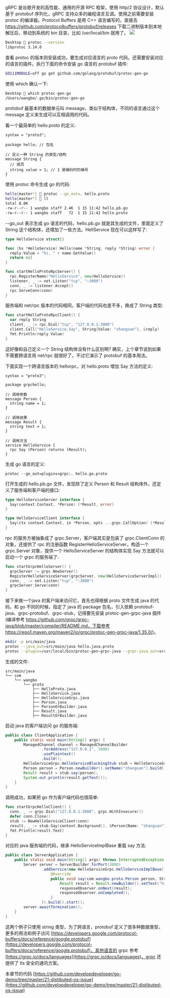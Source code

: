 gRPC 是谷歌开发的高性能、通用的开源 RPC 框架，使用 http/2 协议设计，默认基于 protobuf 序列化，gRPC 支持众多的编程语言互调。使用之前需要安装 protoc 的编译器。Protocol Buffers 是用 C++ 语言编写的，直接去 https://github.com/protocolbuffers/protobuf/releases 下载二进制版本到本地解压后，移动到系统的 bin 目录，比如 /usr/local/bin 就用了。
![](https://develop-developer.oss-cn-hangzhou.aliyuncs.com/images/zpjzyiEQgsjfAfscx-Bb9P3tF1tx9j_nnC1j89U7gs.png?x-oss-process=style/txt-water)

```bash
Desktop 🍎 protoc --version
libprotoc 3.14.0
```

查看 protoc 的版本则安装成功，要生成对应语言的 proto 代码，还需要安装对应的语言的插件。执行下面的命令安装 go 语言的 protobuf 插件:

```bash
GO111MODULE=off go get github.com/golang/protobuf/protoc-gen-go
```

使用 which 确认一下:

```bash
Desktop 🍎 which protoc-gen-go
/Users/wangbo/.go/bin/protoc-gen-go
```

protobuf 最基本的数据单元叫 message，类似于结构体，不同的语言通过这个 message 定义来生成可以互相调用的代码。

看一个最简单的 hello.proto 的定义:

```
syntax = "proto3";

package hello; // 包名

// 定义一种 String 的类型/结构
message String {
  // 成员  
  string value = 1; // 1 是编码时的编号
}
```

使用 protoc 命令生成 go 的代码:

```bash
hello[master*] 🍎 protoc --go_out=. hello.proto
hello[master*] 🍎 ll
total 8.0K
-rw-r--r-- 1 wangbo staff 2.4K  1 15 11:42 hello.pb.go
-rw-r--r-- 1 wangbo staff   72  1 15 11:42 hello.proto
```

--go_out 表示生成 go 语言的代码，hello.pb.go 就是其生成的文件，里面定义了 String 这个结构体，还增加了一些方法。HellService 现在可以这样写了:

```go
type HelloService struct{}

func (hs *HelloService) Hello(name *String, reply *String) error {
  reply.Value = "hi, " + name.GetValue()
  return nil
}

func startHelloProtoRpcServer() {
  rpc.RegisterName("HelloService", new(HelloService))
  listener, _ := net.Listen("tcp", ":3000")
  conn, _ := listener.Accept()
  rpc.ServeConn(conn)
}
```

服务端和 net/rpc 版本的代码相同，客户端的代码也差不多，换成了 String 类型:

```go
func startHelloProtoRpcClient() {
  var reply String
  client, _ := rpc.Dial("tcp", "127.0.0.1:3000")
  client.Call("HelloService.Say", String{Value: "zhangsan"}, &reply)
  fmt.Println(reply.Value)
}
```

这好像和自己定义一个 String 结构体没有什么区别啊? 确实，上个章节说到如果不需要跨语言用 net/rpc 就很好了，不过它演示了 protobuf 的基本用法。


下面实现一个跨语言版本的 hellorpc，对  hello.proto 增加 Say 方法的定义:

```
syntax = "proto3";

package grpchello;

// 调用参数 
message Person {    
  string name = 1;
}

// 调用结果
message Result {    
  string text = 1;
}

// 调用方法
service HelloService {    
  rpc Say (Person) returns (Result);
}
```

生成 go 语言的定义:

```
protoc --go_out=plugins=grpc:. hello.go.proto
```

打开生成的 hello.pb.go 文件，发现除了定义 Person 和 Result 结构体外，还定义了服务端和客户端的接口:

```go
type HelloServiceServer interface { 
  Say(context.Context, *Person) (*Result, error)
}

type HelloServiceClient interface { 
  Say(ctx context.Context, in *Person, opts ...grpc.CallOption) (*Result, error)
}
```

rpc 的服务方被抽象成了 grpc.Server，客户端其实是包装了 grpc.ClientConn 的对象，还提供了 rpc 的注册函数 RegisterHelloServiceServer，构造一个 grpc.Server 对象，提供一个 HelloServiceServer 的结构体实现 Say 方法就可以启动一个 grpc 的服务端了:

```go 
func startGrpcHelloServer() { 
  grpcServer := grpc.NewServer() 
  RegisterHelloServiceServer(grpcServer, new(HelloServiceServerImpl)) 
  conn, _ := net.Listen("tcp", ":3000") 
  grpcServer.Serve(conn)
}
```

接下来做一个java 的客户端来访问它，首先也得根据 proto 文件生成 java 的代码，和 go 不同的时候，指定了 java 的 package 包名，引入依赖 protobuf-java、grpc-protobuf、grpc-stub，记得要先安装 protoc-gen-grpc-java 插件(编译参考 https://github.com/grpc/grpc-java/blob/master/compiler/README.md，下载参考 https://repo1.maven.org/maven2/io/grpc/protoc-gen-grpc-java/1.35.0/)。

```bash
mkdir -p src/main/java
protoc --java_out=src/main/java hello.java.proto
protoc --plugin=/usr/local/bin/protoc-gen-grpc-java --grpc-java_out=src/main/javahello.java.proto
```

生成的文件:

```
src/main/java
└── com
    └── wangbo
        └── proto
            ├── HelloProto.java
            ├── HelloService.java
            ├── HelloServiceGrpc.java
            ├── Person.java
            ├── PersonOrBuilder.java
            ├── Result.java
            ├── ResultOrBuilder.java
```

启动 java 的客户端访问 go 的服务端:

```java
public class ClientApplication {
    public static void main(String[] args) {
        ManagedChannel channel = ManagedChannelBuilder
                .forAddress("127.0.0.1", 3000)
                .usePlaintext()
                .build();
        HelloServiceGrpc.HelloServiceBlockingStub stub = HelloServiceGrpc.newBlockingStub(channel);
        Person person = Person.newBuilder().setName("zhangsan").build();
        Result result = stub.say(person);
        System.out.println(result.getText());
    }
}
```

调用成功，如果把 go 作为客户端代码也很简单:

```go
func startGrpcHelloClient() { 
  conn, _ := grpc.Dial("127.0.0.1:3000", grpc.WithInsecure()) 
  defer conn.Close()
  stub := NewHelloServiceClient(conn) 
  result, _ := stub.Say(context.Background(), &Person{Name: "zhangsan"}, grpc.EmptyCallOption{}) 
  fmt.Println(result.Text)
}
```

对应的 java 服务端的代码，继承 HelloServiceImplBase 重载 say 方法:

```java
public class ServerApplication {
    public static void main(String[] args) throws InterruptedException, IOException {
        Server server = ServerBuilder.forPort(3000)
                .addService(new HelloServiceGrpc.HelloServiceImplBase() {
                    @Override
                    public void say(com.wangbo.proto.Person person, StreamObserver<com.wangbo.proto.Result> responseObserver) {
                        Result result = Result.newBuilder().setText("hi, " + person.getName()).build();
                        responseObserver.onNext(result);
                        responseObserver.onCompleted();
                    }
                }).build().start();
        server.awaitTermination();
    }
}
```

这两个例子只使用 string 类型，为了跨语言，protobuf 定义了很多种数据类型，更多的用法和例子访问 [https://developers.google.com/protocol-buffers/docs/reference/google.protobuf](https://developers.google.com/protocol-buffers/docs/reference/google.protobuf)，其他语言的 grpc 参考 [https://grpc.io/docs/languages](https://grpc.io/docs/languages)，grpc 还提供了 tls 安全的通讯方案。



本章节的代码 [https://github.com/developdeveloper/go-demo/tree/master/21-distibuted-os-issue](https://github.com/developdeveloper/go-demo/tree/master/21-distibuted-os-issue)
